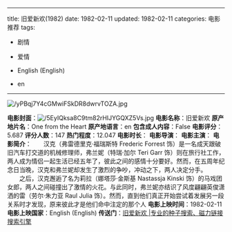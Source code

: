 
---
title: 旧爱新欢(1982)
date: 1982-02-11
updated: 1982-02-11
categories: 电影推荐
tags:

- 剧情
- 爱情

- English (English)
- en
---

<img src="https://image.tmdb.org/t/p/original/yPBqj7Y4cGMwiFSkDR8dwrvTOZA.jpg" alt="/yPBqj7Y4cGMwiFSkDR8dwrvTOZA.jpg" title="/yPBqj7Y4cGMwiFSkDR8dwrvTOZA.jpg">

**电影封面**：<img src="https://image.tmdb.org/t/p/w200/5EyIQksa8C9tm82rHIJYGQXZ5Vs.jpg" alt="/5EyIQksa8C9tm82rHIJYGQXZ5Vs.jpg" title="/5EyIQksa8C9tm82rHIJYGQXZ5Vs.jpg">
**电影名称**：旧爱新欢
**原产地片名**：One from the Heart
**原产地语言**：en
**包含成人内容**：False
**电影评分**：5.687
**评分人数**：147
**热门程度**：12.047
**电影时长**：
**电影导演**：
**电影主演**：
**电影简介**：　　汉克（弗雷德里克·福瑞斯特 Frederic Forrest 饰）是一名成天跟破旧汽车打交道的机械修理师，弗兰妮（特瑞·加尔 Teri Garr 饰）则在旅行社工作，两人成为情侣一起生活已经五年了，彼此之间的感情十分要好。然而，在五周年纪念日当晚，汉克和弗兰妮却发生了激烈的争吵，冲动之下，两人决定分手。  　　之后，汉克邂逅了名为莉拉（娜塔莎·金斯基 Nastassja Kinski 饰）的马戏团女郎，两人之间碰撞出了激情的火花。与此同时，弗兰妮亦结识了风度翩翩英俊潇洒的雷（劳尔·朱力亚 Raul Julia 饰）。然而，直到他们真正开始尝试着发展另一段关系时才发现，原来彼此才是他们命中注定的那个人
**电影上映时间**：1982-02-11
**电影上映国家**：English (English)
**传送门**：[旧爱新欢 |专业的种子搜索、磁力链接搜索引擎](https://movie.amd794.com:2083/?search=One%20from%20the%20Heart&ordering=&mode=match_phrase&page_size=10&page=1)

